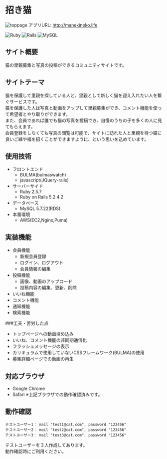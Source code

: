 # 招き猫
![toppage](https://user-images.githubusercontent.com/60398389/80308407-d18d4100-8809-11ea-87c2-8828653de571.png)
アプリURL: <http://manekineko.life>

![Ruby](https://img.shields.io/badge/Ruby-v2.5.7-red)
![Rails](https://img.shields.io/badge/Rails-v5.2.4.2-red)
![MySQL](https://img.shields.io/badge/MySQL-v5.7.22-blue)

## サイト概要
猫の里親募集と写真の投稿ができるコミュニティサイトです。

## サイトテーマ
猫を保護して里親を探している人と、里親として新しく猫を迎え入れたい人を繋ぐサービスです。  
猫を保護した人は写真と動画をアップして里親募集ができ、コメント機能を使って希望者とやり取りができます。  
また、会員であれば誰でも猫の写真を投稿でき、自慢のうちの子を多くの人に見てもらえます。  
会員登録をしなくても写真の閲覧は可能で、サイトに訪れた人と里親を待つ猫に良いご縁や福を招くことができますように、という思いを込めています。

## 使用技術
- フロントエンド
  - BULMA(bulmaswatch)
  - javascript(JQuery-rails)
- サーバーサイド
  - Ruby 2.5.7
  - Ruby on Rails 5.2.4.2
- データベース
  - MySQL 5.7.22(RDS)
- 本番環境
  - AWS(EC2,Nginx,Puma)

## 実装機能
- 会員機能
  - 新規会員登録
  - ログイン、ログアウト
  - 会員情報の編集
- 投稿機能
  - 画像、動画のアップロード
  - 投稿内容の編集、更新、削除
- いいね機能
- コメント機能
- 通知機能
- 検索機能

###工夫・苦労した点
- トップページへの動画埋め込み
- いいね、コメント機能の非同期通信化
- フラッシュメッセージの表示
- カリキュラムで使用していないCSSフレームワーク(BULMA)の使用
- 募集詳細ページでの動画の再生

## 対応ブラウザ
- Google Chrome
- Safari
※上記ブラウザでの動作確認済みです。

## 動作確認
```
テストユーザー1： mail "test1@cat.com", password "123456"
テストユーザー2： mail "test2@cat.com", password "123456"
テストユーザー3： mail "test3@cat.com", password "123456"
```
テストユーザーを３人作成してあります。  
動作確認時にご利用ください。
